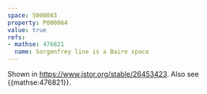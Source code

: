 ```yaml
---
space: S000043
property: P000064
value: true
refs:
- mathse: 476821
  name: Sorgenfrey line is a Baire space
---
```


Shown in <https://www.jstor.org/stable/26453423>.
Also see {{mathse:476821}}.
